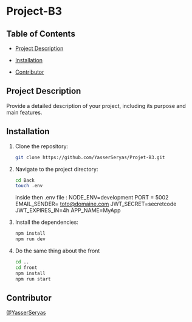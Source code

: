 # Project-B3

## Table of Contents

- [Project Description](#project-description)
- [Installation](#installation)

- [Contributor](#contributor)

## Project Description

Provide a detailed description of your project, including its purpose and main features.

## Installation

1. Clone the repository:

   ```bash
   git clone https://github.com/YasserSeryas/Projet-B3.git
   ```

2. Navigate to the project directory:

   ```bash
   cd Back
   touch .env
   ```

   inside then .env file :
   NODE_ENV=development
   PORT = 5002
   EMAIL_SENDER= toto@domaine.com
   JWT_SECRET=secretcode
   JWT_EXPIRES_IN=4h
   APP_NAME=MyApp

3. Install the dependencies:

   ```bash
   npm install
   npm run dev
   ```

4. Do the same thing about the front

   ```bash
   cd ..
   cd front
   npm install
   npm run start
   ```

## Contributor

[@YasserSeryas](https://github.com/YasserSeryas)
